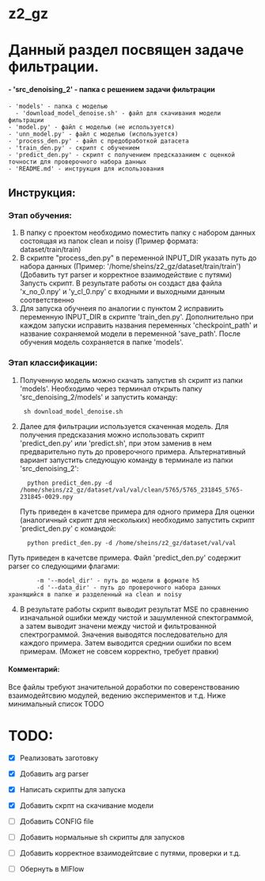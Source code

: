 # z2_gz

# Данный раздел посвящен задаче фильтрации.

#### - 'src_denoising_2' - папка с решением задачи фильтрации
    - 'models' - папка с моделью
      - 'download_model_denoise.sh' - файл для скачивания модели фильтрации
    - 'model.py' - файл с моделью (не используется)
    - 'unn_model.py' - файл с моделью (используется)
    - 'process_den.py' - файл с предобработкой датасета
    - 'train_den.py' - скрипт с обучением 
    - 'predict_den.py' - скрипт с получением предсказанием с оценкой точности для проверочного набора данных
    - 'README.md' - инструкция для использования


## Инструкция:
### Этап обучения:
   1) В папку с проектом необходимо поместить папку с набором данных состоящая из папок clean и noisy (Пример формата: dataset/train/train)
   2) В скрипте "process_den.py" в переменной INPUT_DIR указать путь до набора данных (Пример: '/home/sheins/z2_gz/dataset/train/train') (Добавить тут parser и корректное взаимодействие с путями) 
      Запусть скрипт. В результате работы он создаст два файла 'x_no_0.npy' и 'y_cl_0.npy' с входными и выходными данным
      соответственно
   3) Для запуска обучнеия по аналогии с пунктом 2 исправиить переменную INPUT_DIR в скрипте 'train_den.py'. Дополнительно при каждом запуски исправить названия переменных 'checkpoint_path' и название сохраняемой модели в переменной 'save_path'. 
      После обучения модель сохраняется в папке 'models'. 
### Этап классификации:
   1) Полученную модель можно скачать запустив sh скрипт из папки 'models'. Необходимо через терминал открыть папку 'src_denoising_2/models' и запустить команду:

           sh download_model_denoise.sh
   2) Далее для фильтрации используется скаченная модель. Для получения предсказания можно использовать скрипт 'predict_den.py' или 'predict.sh', при этом заменив в нем предварительно путь до проверочного примера.
    Альтернативный вариант запустить следующую команду в терминале из папки 'src_denoising_2':
    
            python predict_den.py -d /home/sheins/z2_gz/dataset/val/val/clean/5765/5765_231845_5765-231845-0029.npy
        Путь приведен в качетсве примера для одного примера
    Для оценки (аналогичный скрипт для нескольких) необходимо запустить скрипт 'predict_den.py' с командой:

            python predict_den.py -d /home/sheins/z2_gz/dataset/val/val
   Путь приведен в качетсве примера. Файл 'predict_den.py' содержит parser со следующими флагами:
            
            -m '--model_dir' - путь до модели в формате h5
            -d '--data_dir' - путь до проверочного набора данных хранящийся в папке и разделенный на clean и noisy
   4) В результате работы скрипт выводит результат MSE по сравнению изначальной ошибки между чистой и 
      зашумленной спектограммой, а затем выводит значени между чистой и фильтрованной спектрограммой. 
      Значения выводятся последовательно для каждого примера. Затем выводится среднии ошибки по всем примерам. 
      (Может не совсем корректно, требует правки)

#### Комментарий: 
Все файлы требуют значительной доработки по соверенствованию взаимодейтсвию модулей, ведению экспериментов и т.д. Ниже минимальный список TODO


# TODO:
- [X] Реализовать заготовку
- [X] Добавить arg parser
- [X] Написать скрипты для запуска
- [X] Добавить скрпт на скачивание модели
- [ ] Добавить CONFIG file
- [ ] Добавить нормальные sh скрипты для запусков
- [ ] Добавить корректное взаимодейтсвие с путями, проверки и т.д.
- [ ] Обернуть в MlFlow


